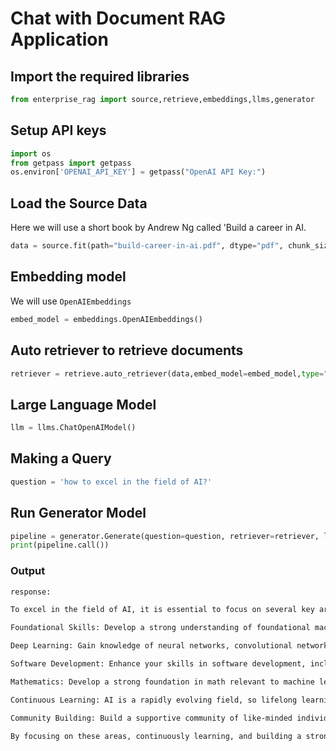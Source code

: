# Chat with Document RAG Application

## Import the required libraries

```python
from enterprise_rag import source,retrieve,embeddings,llms,generator
```

## Setup API keys

```python
import os
from getpass import getpass
os.environ['OPENAI_API_KEY'] = getpass("OpenAI API Key:")
```

## Load the Source Data

Here we will use a short book by Andrew Ng called 'Build a career in AI.
```python
data = source.fit(path="build-career-in-ai.pdf", dtype="pdf", chunk_size=512,chunk_overlap=0)
```

## Embedding model

We will use ``OpenAIEmbeddings``


```python
embed_model = embeddings.OpenAIEmbeddings()
```

## Auto retriever to retrieve documents

```python
retriever = retrieve.auto_retriever(data,embed_model=embed_model,type="normal",top_k=4)
```

## Large Language Model

```python
llm = llms.ChatOpenAIModel()
```

## Making a Query
```python
question = 'how to excel in the field of AI?'
```

## Run Generator Model

```python
pipeline = generator.Generate(question=question, retriever=retriever, llm=llm)
print(pipeline.call())
```

### Output

```bash
response:

To excel in the field of AI, it is essential to focus on several key areas:

Foundational Skills: Develop a strong understanding of foundational machine learning concepts such as linear regression, neural networks, decision trees, and clustering. Additionally, grasp core concepts like bias/variance, cost functions, regularization, and optimization algorithms.

Deep Learning: Gain knowledge of neural networks, convolutional networks, sequence models, and transformers. Deep learning has become integral to AI, and understanding these concepts is crucial for excelling in the field.

Software Development: Enhance your skills in software development, including programming fundamentals, data structures, algorithms, and software design. Proficiency in programming languages like Python and libraries like TensorFlow or PyTorch is beneficial.

Mathematics: Develop a strong foundation in math relevant to machine learning, including linear algebra, probability, statistics, and calculus. Exploratory data analysis (EDA) is also an important skill to master for driving progress in AI projects.

Continuous Learning: AI is a rapidly evolving field, so lifelong learning is essential. Stay updated with the latest technologies and research papers. Engage in continuous learning to deepen your technical knowledge and stay ahead in the field.

Community Building: Build a supportive community of like-minded individuals in the AI field. Interact with peers, collaborate on projects, share knowledge, and seek advice. Networking and engaging with others can help propel your career forward and provide new opportunities for growth.

By focusing on these areas, continuously learning, and building a strong network within the AI community, you can position yourself for success and excel in the field of AI.
```